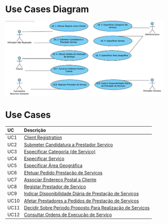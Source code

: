 # Use Cases Diagram

![Diagrama de Casos de Uso](CasosUso/DUC_IT2.png)

# Use Cases
| UC    | Descrição                                                                                                  |
| :---- | :------------------------------------------------------------------------                                  |
| UC1   | [Client Registration](CasosUso/UC1_ClientRegistration.md)                                      |
| UC2   | [Submeter Candidatura a Prestador Serviço](CasosUso/UC2_SubmeterCandidaturaPrestadorServico.md)            |
| UC3   | [Especificar Categoria (de Serviço)](CasosUso/UC3_EspecificarCategoria.md)                                 |
| UC4   | [Especificar Serviço](CasosUso/UC4_EspecificarServico.md)                                                  |
| UC5   | [Especificar Área Geográfica](CasosUso/UC5_EspecificarAreaGeografica.md)                                   |
| UC6   | [Efetuar Pedido Prestação de Serviços](CasosUso/UC6_EfetuarPedidoPrestacaoServicos.md)                     |
| UC7   | [Associar Endereço Postal a Cliente](CasosUso/UC7_AssociarEnderecoPostal.md)                               |
| UC8   | [Registar Prestador de Serviço](CasosUso/UC8_RegistarPrestadorServiço.md)                                  |
| UC9   | [Indicar Disponibilidade Diária de Prestação de Serviços](CasosUso/UC9_IndicarDisponibilidadeDiaria.md)    |
| UC10  | [Afetar Prestadores a Pedidos de Prestação de Serviços](CasosUso/UC10_AfetarPrestadoresAPedidos.md)        |
| UC11  | [Decidir Sobre Periodo Proposto Para Realização de Serviços](CasosUso/UC11_DecidirSobrePeriodoProposto.md) |
| UC12  | [Consultar Ordens de Execução de Serviço](CasosUso/UC12_ConsultarOrdensDeExecucaoServico.md)               |
